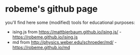 # robeme's github page

you'll find here some (modified) tools for educational purposes:
* ising.js from https://mattbierbaum.github.io/ising.js/ - https://robeme.github.io/ising.js
* md from http://physics.weber.edu/schroeder/md/ - https://robeme.github.io/md
